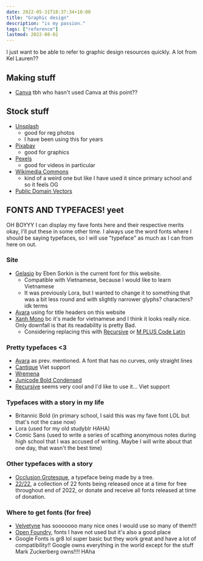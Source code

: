 ```yaml
---
date: 2022-05-31T18:37:34+10:00
title: "Graphic design"
description: "is my passion."
tags: ["reference"]
lastmod: 2022-08-02
---
```


I just want to be able to refer to graphic design resources quickly.
A lot from Kel Lauren??

## Making stuff

- [Canva](https://www.canva.com/) tbh who hasn't used Canva at this point??

## Stock stuff

- [Unsplash](https://unsplash.com/)
  - good for reg photos
  - I have been using this for years
- [Pixabay](https://pixabay.com/)
  - good for graphics
- [Pexels](https://www.pexels.com/)
  - good for videos in particular
- [Wikimedia Commons](https://commons.wikimedia.org/wiki/Main_Page)
  - kind of a weird one but like I have used it since primary school and so it feels OG
- [Public Domain Vectors](https://publicdomainvectors.org/)

## FONTS AND TYPEFACES! yeet

OH BOYYY I can display my fave fonts here and their respective merits okay, I'll put these in some other time. I always use the word fonts where I should be saying typefaces, so I will use "typeface" as much as I can from here on out.

### Site

- [Gelasio](https://fonts.google.com/specimen/Gelasio) by Eben Sorkin is the current font for this website.
  - Compatible with Vietnamese, because I would like to learn Vietnamese
  - It was previously Lora, but I wanted to change it to something that was a bit less round and with slightly narrower glyphs? characters? idk terms
- [Avara](https://velvetyne.fr/fonts/avara/) using for title headers on this website
- [Xanh Mono](https://fonts.google.com/specimen/Xanh+Mono) bc it's made for vietnamese and I think it looks really nice. Only downfall is that its readability is pretty Bad.
  - Considering replacing this with [Recursive](https://www.recursive.design/) or [M PLUS Code Latin](https://fonts.google.com/specimen/M+PLUS+Code+Latin)

### Pretty typefaces <3

- [Avara](https://velvetyne.fr/fonts/avara/) as prev. mentioned. A font that has no curves, only straight lines
- [Cantique](https://velvetyne.fr/fonts/cantique/) Viet support
- [Wremena](https://typefaces.temporarystate.net/preview/Wremena)
- [Junicode Bold Condensed](https://open-foundry.com/fonts/junicode_bold_condensed)
- [Recursive](https://www.recursive.design/) seems very cool and I'd like to use it... Viet support

### Typefaces with a story in my life

- Britannic Bold (in primary school, I said this was my fave font LOL but that's not the case now)
- Lora (used for my old studyblr HAHA)
- Comic Sans (used to write a series of scathing anonymous notes during high school that I was accused of writing. Maybe I will write about that one day, that wasn't the best time)

### Other typefaces with a story

- [Occlusion Grotesque](https://bjoernkarmann.dk/occlusion-grotesque), a typeface being made by a tree.
- [22/22](https://2222.seabellfoundry.com/), a collection of 22 fonts being released once at a time for free throughout end of 2022, or donate and receive all fonts released at time of donation.

### Where to get fonts (for free)

- [Velvetyne](https://velvetyne.fr) has sooooooo many nice ones I would use so many of them!!!
- [Open Foundry](https://open-foundry.com/), fonts I have not used but it's also a good place
- Google Fonts is gr8 lol super basic but they work great and have a lot of compatibility!! Google owns everything in the world except for the stuff Mark Zuckerberg owns!!!! HAha
